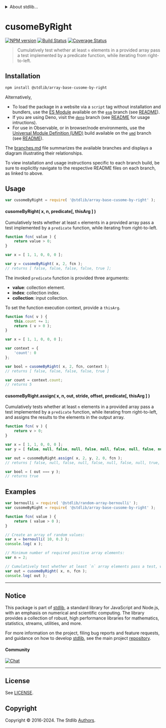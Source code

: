 <!--

@license Apache-2.0

Copyright (c) 2024 The Stdlib Authors.

Licensed under the Apache License, Version 2.0 (the "License");
you may not use this file except in compliance with the License.
You may obtain a copy of the License at

   http://www.apache.org/licenses/LICENSE-2.0

Unless required by applicable law or agreed to in writing, software
distributed under the License is distributed on an "AS IS" BASIS,
WITHOUT WARRANTIES OR CONDITIONS OF ANY KIND, either express or implied.
See the License for the specific language governing permissions and
limitations under the License.

-->


<details>
  <summary>
    About stdlib...
  </summary>
  <p>We believe in a future in which the web is a preferred environment for numerical computation. To help realize this future, we've built stdlib. stdlib is a standard library, with an emphasis on numerical and scientific computation, written in JavaScript (and C) for execution in browsers and in Node.js.</p>
  <p>The library is fully decomposable, being architected in such a way that you can swap out and mix and match APIs and functionality to cater to your exact preferences and use cases.</p>
  <p>When you use stdlib, you can be absolutely certain that you are using the most thorough, rigorous, well-written, studied, documented, tested, measured, and high-quality code out there.</p>
  <p>To join us in bringing numerical computing to the web, get started by checking us out on <a href="https://github.com/stdlib-js/stdlib">GitHub</a>, and please consider <a href="https://opencollective.com/stdlib">financially supporting stdlib</a>. We greatly appreciate your continued support!</p>
</details>

# cusomeByRight

[![NPM version][npm-image]][npm-url] [![Build Status][test-image]][test-url] [![Coverage Status][coverage-image]][coverage-url] <!-- [![dependencies][dependencies-image]][dependencies-url] -->

> Cumulatively test whether at least `n` elements in a provided array pass a test implemented by a predicate function, while iterating from right-to-left.

<section class="installation">

## Installation

```bash
npm install @stdlib/array-base-cusome-by-right
```

Alternatively,

-   To load the package in a website via a `script` tag without installation and bundlers, use the [ES Module][es-module] available on the [`esm`][esm-url] branch (see [README][esm-readme]).
-   If you are using Deno, visit the [`deno`][deno-url] branch (see [README][deno-readme] for usage intructions).
-   For use in Observable, or in browser/node environments, use the [Universal Module Definition (UMD)][umd] build available on the [`umd`][umd-url] branch (see [README][umd-readme]).

The [branches.md][branches-url] file summarizes the available branches and displays a diagram illustrating their relationships.

To view installation and usage instructions specific to each branch build, be sure to explicitly navigate to the respective README files on each branch, as linked to above.

</section>

<section class="usage">

## Usage

```javascript
var cusomeByRight = require( '@stdlib/array-base-cusome-by-right' );
```

#### cusomeByRight( x, n, predicate\[, thisArg ] )

Cumulatively tests whether at least `n` elements in a provided array pass a test implemented by a `predicate` function, while iterating from right-to-left.

```javascript
function fcn( value ) {
    return value > 0;
}

var x = [ 1, 1, 0, 0, 0 ];

var y = cusomeByRight( x, 2, fcn );
// returns [ false, false, false, false, true ];
```

The invoked `predicate` function is provided three arguments:

-   **value**: collection element.
-   **index**: collection index.
-   **collection**: input collection.

To set the function execution context, provide a `thisArg`.

```javascript
function fcn( v ) {
    this.count += 1;
    return ( v > 0 );
}

var x = [ 1, 1, 0, 0, 0 ];

var context = {
    'count': 0
};

var bool = cusomeByRight( x, 2, fcn, context );
// returns [ false, false, false, false, true ]

var count = context.count;
// returns 5
```

#### cusomeByRight.assign( x, n, out, stride, offset, predicate\[, thisArg ] )

Cumulatively tests whether at least `n` elements in a provided array pass a test implemented by a `predicate` function, while iterating from right-to-left, and assigns the results to the elements in the output array.

```javascript
function fcn( v ) {
    return v > 0;
}

var x = [ 1, 1, 0, 0, 0 ];
var y = [ false, null, false, null, false, null, false, null, false, null ];

var out = cusomeByRight.assign( x, 2, y, 2, 0, fcn );
// returns [ false, null, false, null, false, null, false, null, true, null ]

var bool = ( out === y );
// returns true
```

</section>

<!-- /.usage -->

<section class="notes">

</section>

<!-- /.notes -->

<section class="examples">

## Examples

<!-- eslint no-undef: "error" -->

```javascript
var bernoulli = require( '@stdlib/random-array-bernoulli' );
var cusomeByRight = require( '@stdlib/array-base-cusome-by-right' );

function fcn( value ) {
    return ( value > 0 );
}

// Create an array of random values:
var x = bernoulli( 10, 0.3 );
console.log( x );

// Minimum number of required positive array elements:
var n = 2;

// Cumulatively test whether at least `n` array elements pass a test, while iterating from right-to-left:
var out = cusomeByRight( x, n, fcn );
console.log( out );
```

</section>

<!-- /.examples -->

<!-- Section for related `stdlib` packages. Do not manually edit this section, as it is automatically populated. -->

<section class="related">

</section>

<!-- /.related -->

<!-- Section for all links. Make sure to keep an empty line after the `section` element and another before the `/section` close. -->


<section class="main-repo" >

* * *

## Notice

This package is part of [stdlib][stdlib], a standard library for JavaScript and Node.js, with an emphasis on numerical and scientific computing. The library provides a collection of robust, high performance libraries for mathematics, statistics, streams, utilities, and more.

For more information on the project, filing bug reports and feature requests, and guidance on how to develop [stdlib][stdlib], see the main project [repository][stdlib].

#### Community

[![Chat][chat-image]][chat-url]

---

## License

See [LICENSE][stdlib-license].


## Copyright

Copyright &copy; 2016-2024. The Stdlib [Authors][stdlib-authors].

</section>

<!-- /.stdlib -->

<!-- Section for all links. Make sure to keep an empty line after the `section` element and another before the `/section` close. -->

<section class="links">

[npm-image]: http://img.shields.io/npm/v/@stdlib/array-base-cusome-by-right.svg
[npm-url]: https://npmjs.org/package/@stdlib/array-base-cusome-by-right

[test-image]: https://github.com/stdlib-js/array-base-cusome-by-right/actions/workflows/test.yml/badge.svg?branch=main
[test-url]: https://github.com/stdlib-js/array-base-cusome-by-right/actions/workflows/test.yml?query=branch:main

[coverage-image]: https://img.shields.io/codecov/c/github/stdlib-js/array-base-cusome-by-right/main.svg
[coverage-url]: https://codecov.io/github/stdlib-js/array-base-cusome-by-right?branch=main

<!--

[dependencies-image]: https://img.shields.io/david/stdlib-js/array-base-cusome-by-right.svg
[dependencies-url]: https://david-dm.org/stdlib-js/array-base-cusome-by-right/main

-->

[chat-image]: https://img.shields.io/gitter/room/stdlib-js/stdlib.svg
[chat-url]: https://app.gitter.im/#/room/#stdlib-js_stdlib:gitter.im

[stdlib]: https://github.com/stdlib-js/stdlib

[stdlib-authors]: https://github.com/stdlib-js/stdlib/graphs/contributors

[umd]: https://github.com/umdjs/umd
[es-module]: https://developer.mozilla.org/en-US/docs/Web/JavaScript/Guide/Modules

[deno-url]: https://github.com/stdlib-js/array-base-cusome-by-right/tree/deno
[deno-readme]: https://github.com/stdlib-js/array-base-cusome-by-right/blob/deno/README.md
[umd-url]: https://github.com/stdlib-js/array-base-cusome-by-right/tree/umd
[umd-readme]: https://github.com/stdlib-js/array-base-cusome-by-right/blob/umd/README.md
[esm-url]: https://github.com/stdlib-js/array-base-cusome-by-right/tree/esm
[esm-readme]: https://github.com/stdlib-js/array-base-cusome-by-right/blob/esm/README.md
[branches-url]: https://github.com/stdlib-js/array-base-cusome-by-right/blob/main/branches.md

[stdlib-license]: https://raw.githubusercontent.com/stdlib-js/array-base-cusome-by-right/main/LICENSE

</section>

<!-- /.links -->
